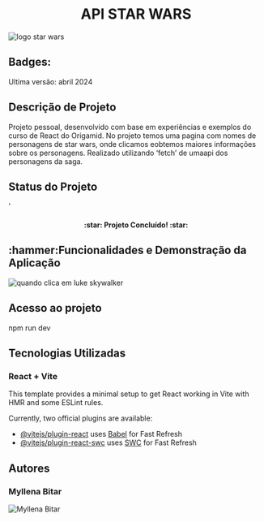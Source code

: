 <h1 align="center">API STAR WARS </h1>

<img src="https://github.com/user-attachments/assets/36ef6d4e-e394-48d9-86d9-831be9e488df" alt="logo star wars">


<h2>Badges:</h2>


Ultima versão: abril 2024

<h2>Descrição de Projeto</h2>
Projeto pessoal, desenvolvido com base em experiências e exemplos do curso de React do Origamid. No projeto temos uma pagina com nomes de personagens de star wars, onde clicamos eobtemos maiores informações sobre os personagens. Realizado utilizando ‘fetch’ de umaapi dos personagens da saga.

<h2>Status do Projeto</h2>'
<h4 align="center">
:star: Projeto Concluído! :star:
</h4>
<h2>:hammer:Funcionalidades e Demonstração da Aplicação</h2>
<img src="https://github.com/user-attachments/assets/7c9728c7-ca32-4f8a-89d5-97380c9bdaa6" alt="quando clica em luke skywalker">

<h2>Acesso ao projeto</h2>
npm run dev

<h2> Tecnologias Utilizadas</h2>

<h3>React + Vite</h3>

This template provides a minimal setup to get React working in Vite with HMR and some ESLint rules.

Currently, two official plugins are available:

- [@vitejs/plugin-react](https://github.com/vitejs/vite-plugin-react/blob/main/packages/plugin-react/README.md) uses [Babel](https://babeljs.io/) for Fast Refresh
- [@vitejs/plugin-react-swc](https://github.com/vitejs/vite-plugin-react-swc) uses [SWC](https://swc.rs/) for Fast Refresh

<H2>Autores</H2>
<h3>Myllena Bitar</h3>
<img src="https://avatars.githubusercontent.com/u/111917539?v=4" alt="Myllena Bitar">

  

